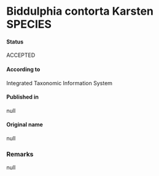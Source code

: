 Biddulphia contorta Karsten SPECIES
=======

#### Status
ACCEPTED

#### According to
Integrated Taxonomic Information System

#### Published in
null

#### Original name
null

### Remarks
null